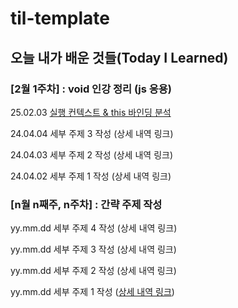 # til-template

## 오늘 내가 배운 것들(Today I Learned)

### [2월 1주차] : void 인강 정리 (js 응용)

25.02.03 [실행 컨텍스트 & this 바인딩 분석](https://github.com/100-hours-a-week/noah.kim-til/blob/main/Feb/2025-02-03.md)

24.04.04 세부 주제 3 작성 (상세 내역 링크)

24.04.03 세부 주제 2 작성 (상세 내역 링크)

24.04.02 세부 주제 1 작성 (상세 내역 링크)

### [n월 n째주, n주차] : 간략 주제 작성 

yy.mm.dd 세부 주제 4 작성 (상세 내역 링크)

yy.mm.dd 세부 주제 3 작성 (상세 내역 링크)

yy.mm.dd 세부 주제 2 작성 (상세 내역 링크)

yy.mm.dd 세부 주제 1 작성 ([상세 내역 링크](https://github.com/kakao-cloud-edu-5/til-template/blob/main/Jan/yyyy-mm-dd))

